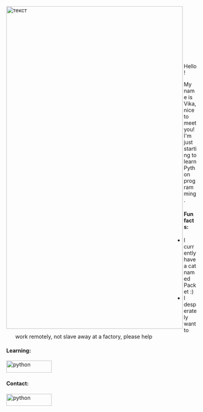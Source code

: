 <img height="853" width="467" alt="текст" align="Left" src="http://d.zaix.ru/QsrD.png">
</br>
</br>
</br>
</br>
</br>
</br>
</br>
</br>

Hello!

My name is Vika, nice to meet you! I'm just starting to learn Python programming.

#### Fun facts:
-  I currently have a cat named Packet :)
-  I desperately want to work remotely, not slave away at a factory, please help
 
#### Learning:
<img src="https://github.com/MikeCodesDotNET/ColoredBadges/blob/4a38660afb7be89a6032218589b4454a1285c7f8/png/dev/languages/python.png" alt="python" width="120" height="32">

#### Contact:
<a href="https://t.me/AmagaiKosam"><img src="https://github.com/your-humble-silverfox/ColoredBadges/blob/d6b9824caa7ee796a85f8e44047ff41241149506/png/social/telegram.png" alt="python" width="120" height="32"></a>
